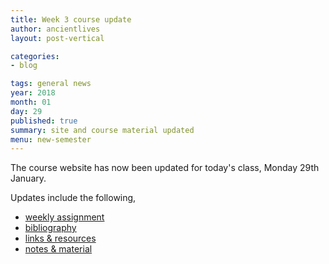 ```yaml
---
title: Week 3 course update
author: ancientlives
layout: post-vertical

categories:
- blog

tags: general news
year: 2018
month: 01
day: 29
published: true
summary: site and course material updated
menu: new-semester
---
```


The course website has now been updated for today's class, Monday 29th January.

Updates include the following,

* [weekly assignment](/weekly_assignment)
* [bibliography](/bibliography)
* [links & resources](/links)
* [notes & material](/notes)

